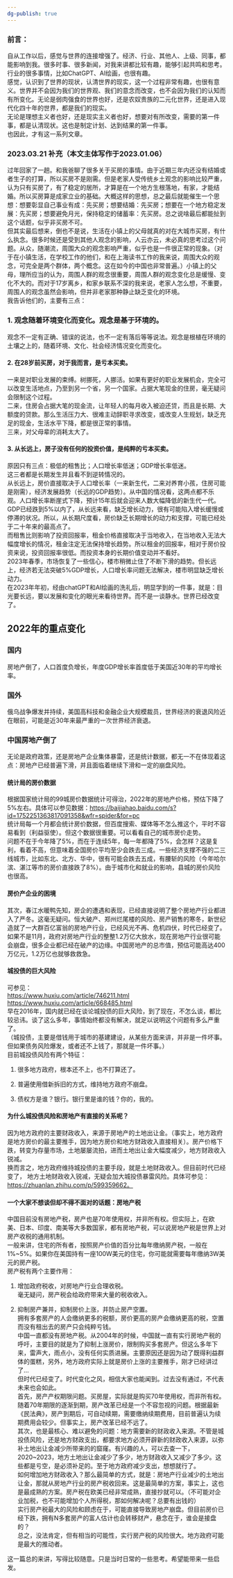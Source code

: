 ```yaml
---
dg-publish: true
---
```

### 前言：  
自从工作以后，感觉与世界的连接增强了。经济、行业、其他人、上级、同事，都能影响到我。很多时事、很多新闻，对我来讲都比较有趣，能够引起共鸣和思考。行业的很多事情，比如ChatGPT、AI绘画，也很有趣。  
感觉，认识到了世界的现状，认清世界的现实，这一个过程非常有趣，也很有意义。世界并不会因为我们的世界观、我们的意念而改变，也不会因为我们的认知而有所变化。无论是弱肉强食的世界也好，还是农奴贵族的二元化世界，还是进入现代化四十年的世界，都是我们的现实。  
无论是理想主义者也好，还是现实主义者也好，想要对有所改变，需要的第一件事，都是认清现状。这也是制定计划、达到结果的第一件事。  
也因此，才有这一系列文章。

  
### 2023.03.21 补充（本文主体写作于2023.01.06）  
过年回家了一趟。和我爸聊了很多关于买房的事情。由于近期三年内还没有结婚或者生子的打算，所以买房不是刚需。但是老家人受传统乡土观念的影响比较严重，认为只有买房了，有了稳定的居所，才算是在一个地方生根落地，有家，才能结婚。所以买房算是成家立业的基础。大概这样的思想，总之最后就能催生一个思想：想要彰显自己事业有成：先买房；想要结婚：先买房；想要在一个地方稳定发展：先买房；想要避免月光，保持稳定的储蓄率：先买房。总之说啥最后都能扯到这个话题，似乎非买房不可。  
但其实最后想来，倒也不是说，生活在小镇上的父母就真的对在大城市买房，有什么执念。很多时候还是受到其他人观念的影响，人云亦云，未必真的思考过这个问题。从众，随潮流，周围大众的观念影响严重，似乎也是一件很正常的现象。（对于在小镇生活，在学校工作的他们，和在上海读书工作的我来说，周围大众的观念，可完全是两个群体，两个概念。这在如今的中国也非常普遍。）小镇上的父母，理所应当的认为，周围人群的观念很重要，周围人群的观念变化总是缓慢、变化不大的。而对于17岁离乡，和家乡联系不深的我来说，老家人怎么想，不重要，周围人的观念虽然会影响，但并非老家那种静止缺乏变化的环境。  
我告诉他们的，主要有三点：

### 1. 观念随着环境变化而变化。观念是基于环境的。  
观念不一定有正确、错误的说法，也不一定有落后等等说法。观念是根植在环境的土壤之上的，随着环境、文化、社会经济情况变化而变化。

#### 2. 在28岁前买房，对于我而言，是亏本买卖。  
一来是对职业发展的束缚。树挪死，人挪活。如果有更好的职业发展机会，完全可以改变生活地点，乃至到另一个省，另一个国家。占据大笔现金的住房，毫无疑问会限制这个过程。  
二来，住房会占据大笔的现金流，让年轻人的每月收入被迫还贷，而且是长期、大额度的贷款。那么生活压力大、很难主动辞职寻求改变，或改变人生规划，缺乏充足的现金，生活水平下降，都是很正常的事情。  
三来，对父母辈的消耗太大了。

#### 3. 从长远上，房子没有任何的投资价值，是纯粹的亏本买卖。  
原因只有三点：极低的租售比；人口增长率低迷；GDP增长率低迷。  
这三者都是长期发生并且看不到逆转情况的。  
从长远上，房价直接取决于人口增长率（一来新生代，二来对养育小孩，住房可能是刚需），经济发展趋势（长远的GDP趋势）。从中国的情况看，这两点都不乐观。人口增长率断崖式下降，预计15年后就会迎来人数大幅降低的新生代一代。GDP已经跌到5%以内了，从长远来看，缺乏增长动力，很有可能陷入增长缓慢或停滞的状况。所以，从长期尺度看，房价缺乏长期增长的动力和支撑，可能已经处于二十年来的最高点了。  
而租售比则影响了投资回报率，租金价格直接取决于当地收入，在当地收入无法大幅度增长的情况，租金注定无法保持增长趋势。所以租金的回报率，相对于房价投资来说，投资回报率很低。而投资本身的长期价值变动并不看好。  
2023年春季，市场恢复了一些信心，楼市稍微止住了不断下滑的趋势。但长远上，经济若无法突破5%GDP增长，人口增长率问题无法解决，楼市明显缺乏增长动力。  
在2023年年初，经由chatGPT和AI绘画的洗礼后，明显学到的一件事，就是：目光要长远，要以发展和变化的眼光来看待世界。而不是一谈静水。世界已经改变了。  

  
## 2022年的重点变化

### 国内  
房地产倒了，人口首度负增长，年度GDP增长率首度低于美国近30年的平均增长率。  

### 国外  
俄乌战争爆发并持续，美国高科技和金融企业大规模裁员，世界经济的衰退风险近在眼前，可能是近30年来最严重的一次世界经济衰退。  
  
### 中国房地产倒了  
无论是政府政策，还是房地产企业集体暴雷，还是统计数据，都无一不在体现着这点：房地产已经普遍下滑，并且面临着继续下滑和一定的崩盘风险。  

#### 统计局的房价数据  
根据国家统计局的99城房价数据统计可得治，2022年的房地产价格，预估下降了5%左右。具体可以参见数据：https://baijiahao.baidu.com/s?id=1752251363817091358&wfr=spider&for=pc  
统计局每一个月都会统计房价数据，但百度搜索、媒体等不怎么推这个，平时不容易看到（利益驱使）。但这个数据很重要。可以看看自己的城市房价走势。  
问题不在于今年降了5%，而在于连续5年，每一年都降了5%，会怎样？这是复利，看着不高，但意味着全国房价平均至少会跌去三成。一些经济支撑不强的二三线城市，比如东北、北方、华中，很有可能会跌去五成，有腰斩的风险（今年哈尔滨、湛江等市的房价直接跌了8%）。由于城市化和就业的影响，县城的房价风险也很高。  

#### 房价产企业的困境  
其次，春江水暖鸭先知，房企的遭遇和表现，已经直接说明了整个房地产行业都进入了严冬。这毫无疑问。恒大破产、郑州烂尾楼的风险、房产销售的寒冬，新世纪造就了一大群百亿富翁的房地产行业，已经风光不再、危机四伏，时代已经变了。如果不是11月，政府对房地产行业的整整1.2万亿大放水，现在房地产行业很可能会崩盘，很多企业都已经在破产的边缘。中国房地产的总市值，预估可能高达400万亿元，1.2万亿也就够救救急。  

#### 城投债的巨大风险  
可参见：  
https://www.huxiu.com/article/746211.html  
https://www.huxiu.com/article/668485.html  
早在2016年，国内就已经在谈论城投债的巨大风险，到了现在，不怎么谈，都比较忌讳。谈了这么多年，事情始终都没有解决，就足以说明这个问题有多么严重了。  
（城投债，主要是借钱用于城市的基建建设，从某些方面来讲，并非是一件坏事。但如果债务风险爆发，或者还不上钱了，那就是一件坏事。）  
目前城投债风险有两个特征：  

1. 很多地方政府，根本还不上，也不打算还了。
    
2. 普遍使用借新拆旧的方式，维持地方政府不崩盘。
    
3. 债权方是谁？银行。银行里是谁的钱？你的，我的。
    

#### 为什么城投债风险和房地产有直接的关系呢？  
因为地方政府的主要财政收入，来源于房地产的土地出让金。（事实上，地方政府是地方房价的最主要推手，因为地方房价和地方财政收入直接相关）。房产价格下跌，转变为存量市场，土地屡屡流拍，进而土地出让金大幅度减少，地方财政收入锐减。  
换而言之，地方政府维持城投债的主要手段，就是土地财政收入。但目前时代已经变了， 地方土地财政收入锐减，无疑会加大城投债暴雷风险。具体可参见：https://zhuanlan.zhihu.com/p/599359662。  

#### 一个大家不想谈但却不得不面对的话题：房地产税  
中国目前没有房地产税，房产也是70年使用权，并非所有权。但实际上，在欧美、日本、印度、南美等大多数国家，都有房地产税，可以说房地产税是世界上对房产收税的通用机制。  
一般来讲，住宅的所有者，按照房产价值的百分比每年缴纳房产税，一般在1%~5%。如果你在美国持有一座100W美元的住宅，你可能就需要每年缴纳3W美元的房产税。  
房产税有两个主要作用：

1. 增加政府税收，对房地产行业合理收税。  
    毫无疑问，房产税会给政府带来大量的税收收入。
    

2. 抑制房产兼并，抑制房价上涨，并防止房产空置。  
拥有多套房产的人会缴纳更多的税额，房价更高的房产会缴纳更高的税，空置而没有租出去的房产只会纯粹亏钱。  
中国一直都没有房地产税。从2004年的时候，中国就一直有实行房地产税的呼吁，主要目的就是为了抑制上涨房价，限制购买多套房产。但这么多年下来，雷声大，雨点小，没有任何实质进展。主要原因还是因为动了既得利益群体的蛋糕，另外，地方政府实际上就是房价上涨的主要推手，刚才已经讲过了...  
但时代已经变了。时代变化之风，相信大家也能闻到。过去没有通过，不代表未来也会如此。  
首先，房产产权期限问题。买房屋，实际就是购买70年使用权，而非所有权。随着70年期限的逐渐到期，房产改革已经是一个不容忽视的问题。根据最新《民法典》，房产到期后，可自动续期，需要缴纳续期费用，目前普遍认为续期费用会较少。但事实上，房产改革已经不远了。  
其次，也是最核心、难以避免的问题：地方需要新的财政收入来源。不管是城投债风险，还是地方财政支出，都要求地方必须开辟新的财政收入来源，以弥补土地出让金减少所带来的的窟窿。有兴趣的人，可以去查一下，2020~2023，地方土地出让金减少了多少，地方财政收入又减少了多少。这些都是亏空，是必须补足的。至于地方政府减少支出，想想就行了。  
如何增加地方财政收入？那么最简单的方式，就是：房地产行业减少的土地出让金，那就从房地产行业的房产税收回来。这是最简单的方案，事实上，这也是最成熟的方案。房产税在欧美已经非常成熟，直接抄就可以。（不可能对企业加税，也不可能增加个人所得税，那如何解决呢？总要有出钱的）  
实行房产税最大的风险和顾虑在于，可能直接导致房地产崩盘。但目前房价已经下跌，拥有N多套房产的富人估计也会转移财产，悬念在于，谁会是接盘的？  
总之，没法肯定，但有相当的可能性，实行房产税的风险很大。地方政府可能是最大的推动者。

这一篇总的来讲，写得比较随意。只是当时日常的一些思考。希望能带来一些启发。


